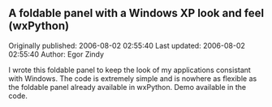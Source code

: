 ## A foldable panel with a Windows XP look and feel (wxPython)

Originally published: 2006-08-02 02:55:40
Last updated: 2006-08-02 02:55:40
Author: Egor Zindy

I wrote this foldable panel to keep the look of my applications consistant with Windows. The code is extremely simple and is nowhere as flexible as the foldable panel already available in wxPython. Demo available in the code.